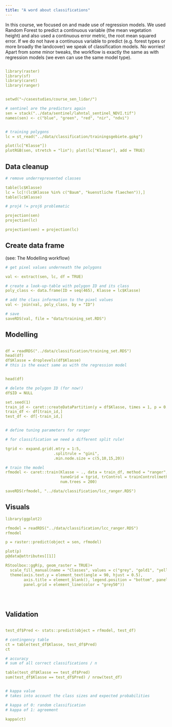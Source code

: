 ```yaml
---
title: "A word about classifications" 
---
```


In this course, we focused on and made use of regression models. We used Random Forest to predict a continuous variable (the mean vegetation height) and also used a continuous error metric, the root mean squared error.
If we do not have a continuous variable to predict (e.g. forest types or more broadly the landcover) we speak of classification models.
No worries! Apart from some minor tweaks, the workflow is exactly the same as with regression models (we even can use the same model type).



```yaml

library(raster)
library(sf)
library(caret)
library(ranger)


setwd("~/casestudies/course_sen_lidar/")

# sentinel are the predictors again
sen = stack("../data/sentinel/lahntal_sentinel_NDVI.tif")
names(sen) <- c("blue", "green", "red", "nir", "ndvi")


# training polygons
lc = st_read("../data/classification/trainingsgebiete.gpkg")

plot(lc["Klasse"])
plotRGB(sen, stretch = "lin"); plot(lc["Klasse"], add = TRUE)
```

## Data cleanup


```yaml
# remove underrepresented classes

table(lc$Klasse)
lc = lc[!(lc$Klasse %in% c("Baum", "kuenstliche flaechen")),]
table(lc$Klasse)

# proj4 != proj6 problematic

projection(sen)
projection(lc)

projection(sen) = projection(lc)
```

## Create data frame

(see: The Modelling workflow)


```yaml
# get pixel values underneath the polygons

val <- extract(sen, lc, df = TRUE)

# create a look-up-table with polygon ID and its class
poly_class <- data.frame(ID = seq(465), Klasse = lc$Klasse)

# add the class information to the pixel values
val <- join(val, poly_class, by = "ID")

# save
saveRDS(val, file = "data/training_set.RDS")
```




## Modelling

```yaml

df = readRDS("../data/classification/training_set.RDS")
head(df)
df$Klasse = droplevels(df$Klasse)
# this is the exact same as with the regression model


head(df)

# delete the polygon ID (for now!)
df$ID = NULL

set.seed(1)
train_id <- caret::createDataPartition(y = df$Klasse, times = 1, p = 0.6, list = FALSE)
train_df <- df[train_id,]
test_df <- df[-train_id,]


# define tuning parameters for ranger

# for classification we need a different split rule!

tgrid <- expand.grid(.mtry = 1:5,
                     .splitrule = "gini",
                     .min.node.size = c(5,10,15,20))

# train the model
rfmodel <- caret::train(Klasse ~ ., data = train_df, method = "ranger",
                        tuneGrid = tgrid, trControl = trainControl(method = "cv"),
                        num.trees = 200)

saveRDS(rfmodel, "../data/classification/lcc_ranger.RDS")
```


## Visuals

```yaml
library(ggplot2)

rfmodel = readRDS("../data/classification/lcc_ranger.RDS")
rfmodel

p = raster::predict(object = sen, rfmodel)

plot(p)
p@data@attributes[[1]]

RStoolbox::ggR(p, geom_raster = TRUE)+
  scale_fill_manual(name = "Classes", values = c("grey", "gold1", "yellow3", "red", "lightgreen", "darkgreen", "blue"))+
  theme(axis.text.y = element_text(angle = 90, hjust = 0.5),
        axis.title = element_blank(), legend.position = "bottom", panel.background = element_blank(),
        panel.grid = element_line(color = "grey50"))
  




```

## Validation

```yaml

test_df$Pred <- stats::predict(object = rfmodel, test_df)

# contingency table
ct = table(test_df$Klasse, test_df$Pred)
ct

# accuracy
# sum of all correct classifications / n

table(test_df$Klasse == test_df$Pred)
sum(test_df$Klasse == test_df$Pred) / nrow(test_df)


# kappa value
# takes into account the class sizes and expected probabilities

# kappa of 0: random classification
# kappa of 1: agreement

kappa(ct)


```











